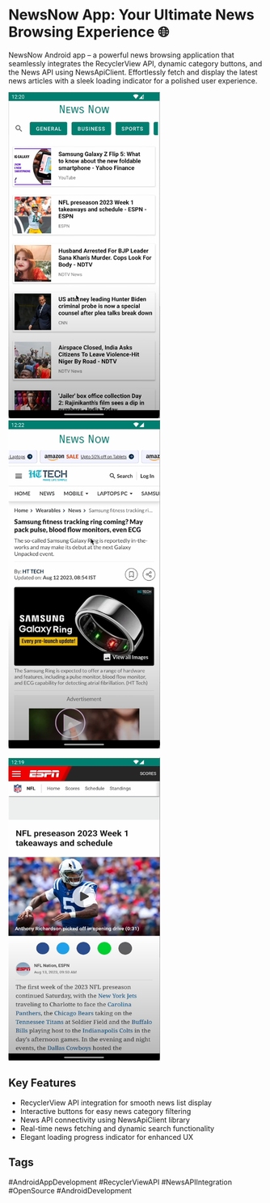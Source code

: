 # NewsNow App: Your Ultimate News Browsing Experience 🌐

NewsNow Android app – a powerful news browsing application that seamlessly integrates the RecyclerView API, dynamic category buttons, and the News API using NewsApiClient. Effortlessly fetch and display the latest news articles with a sleek loading indicator for a polished user experience.


<p float="left">
  <img src="images/Screenshot 2025-10-18 014714.png" width="300" />
  <img src="images/Screenshot 2025-10-18 014819.png" width="300" />
</p>
<img width="300" height="600" src="images/Screenshot 2025-10-18 015056.png">

## Key Features

- RecyclerView API integration for smooth news list display
- Interactive buttons for easy news category filtering
- News API connectivity using NewsApiClient library
- Real-time news fetching and dynamic search functionality
- Elegant loading progress indicator for enhanced UX

## Tags

#AndroidAppDevelopment #RecyclerViewAPI #NewsAPIIntegration #OpenSource #AndroidDevelopment


